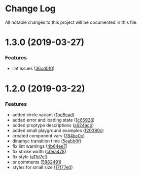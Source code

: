 # Change Log

All notable changes to this project will be documented in this file.

<a name="1.3.0"></a>
# 1.3.0 (2019-03-27)


### Features

* lint issues ([36cd0f0](https://github.com/SUI-Components/sui-components/commit/36cd0f0))



<a name="1.2.0"></a>
# 1.2.0 (2019-03-22)


### Features

* added circle variant ([1be8ead](https://github.com/SUI-Components/sui-components/commit/1be8ead))
* added error and loading state ([1c65928](https://github.com/SUI-Components/sui-components/commit/1c65928))
* added proptype descriptions ([a624acb](https://github.com/SUI-Components/sui-components/commit/a624acb))
* added small playground examples ([f20380c](https://github.com/SUI-Components/sui-components/commit/f20380c))
* created component vars ([784bc0c](https://github.com/SUI-Components/sui-components/commit/784bc0c))
* dinamyc transition time ([5eabb0f](https://github.com/SUI-Components/sui-components/commit/5eabb0f))
* fix lint warnings ([4b64ee7](https://github.com/SUI-Components/sui-components/commit/4b64ee7))
* fix stroke width ([c0ea478](https://github.com/SUI-Components/sui-components/commit/c0ea478))
* fix style ([a11d7cf](https://github.com/SUI-Components/sui-components/commit/a11d7cf))
* pr comments ([5882491](https://github.com/SUI-Components/sui-components/commit/5882491))
* styles for small size ([17f77e0](https://github.com/SUI-Components/sui-components/commit/17f77e0))



